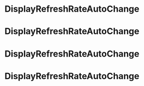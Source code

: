 # DisplayRefreshRateAutoChange
# DisplayRefreshRateAutoChange
# DisplayRefreshRateAutoChange
# DisplayRefreshRateAutoChange
